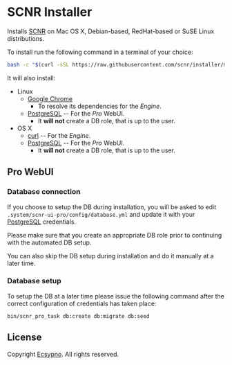 # SCNR Installer

Installs [SCNR](https://ecsypno.com/scnr-documentation/) on Mac OS X,
Debian-based, RedHat-based or SuSE Linux distributions.

To install run the following command in a terminal of your choice:

```bash
bash -c "$(curl -sSL https://raw.githubusercontent.com/scnr/installer/main/install.sh)"
```

It will also install:
* Linux
  * [Google Chrome](https://www.google.com/chrome/)
    * To resolve its dependencies for the _Engine_.
  * [PostgreSQL](https://www.postgresql.org/) -- For the _Pro_ WebUI.
      * It **will not** create a DB role, that is up to the user. 
* OS X
  * [curl](https://curl.se/) -- For the _Engine_.
  * [PostgreSQL](https://www.postgresql.org/) -- For the _Pro_ WebUI.
    * It **will not** create a DB role, that is up to the user.

## Pro WebUI

### Database connection

If you choose to setup the DB during installation, you will be asked to edit 
`.system/scnr-ui-pro/config/database.yml` and update
it with your [PostgreSQL](https://www.postgresql.org/) credentials.

Please make sure that you create an appropriate DB role prior to continuing with
the automated DB setup.

You can also skip the DB setup during installation and do it manually at a later time.

### Database setup

To setup the DB at a later time please issue the following command after the
correct configuration of credentials has taken place:

```
bin/scnr_pro_task db:create db:migrate db:seed
```


## License

Copyright [Ecsypno](https://ecsypno.com/). 
All rights reserved.
